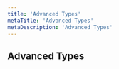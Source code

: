 ```yaml
---
title: 'Advanced Types'
metaTitle: 'Advanced Types'
metaDescription: 'Advanced Types'
---
```


## Advanced Types
